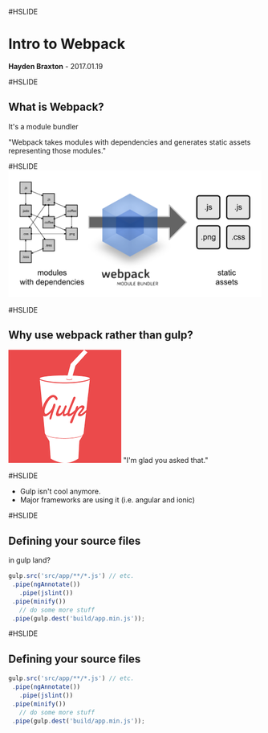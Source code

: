 #HSLIDE

# Intro to Webpack

<span class="primary"><strong>Hayden Braxton</strong></span> - 2017.01.19

#HSLIDE
## What is Webpack?
It's a module bundler <!-- .element: class="fragment" -->

"Webpack takes modules with dependencies and generates static assets representing those modules." <!-- .element: class="fragment" -->

#HSLIDE
![what-is-webpack](images/what-is-webpack.png)

#HSLIDE
## Why use webpack rather than gulp?
![gulp](images/gulp.png)
"I'm glad you asked that." <!-- .element: class="fragment" -->

#HSLIDE
- Gulp isn't cool anymore. <!-- .element: class="fragment" -->
- Major frameworks are using it (i.e. angular and ionic) <!-- .element: class="fragment" -->

#HSLIDE
## Defining your source files

in gulp land?
 ```js
gulp.src('src/app/**/*.js') // etc.
  .pipe(ngAnnotate())
	.pipe(jslint())
  .pipe(minify())
	// do some more stuff
  .pipe(gulp.dest('build/app.min.js'));
 ```

 #HSLIDE
## Defining your source files

 ```js
gulp.src('src/app/**/*.js') // etc.
  .pipe(ngAnnotate())
	.pipe(jslint())
  .pipe(minify())
	// do some more stuff
  .pipe(gulp.dest('build/app.min.js'));
 ```